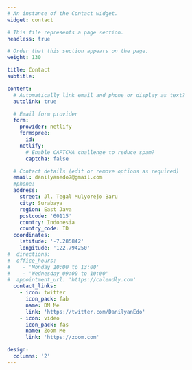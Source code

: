 ```yaml
---
# An instance of the Contact widget.
widget: contact

# This file represents a page section.
headless: true

# Order that this section appears on the page.
weight: 130

title: Contact
subtitle:

content:
  # Automatically link email and phone or display as text?
  autolink: true

  # Email form provider
  form:
    provider: netlify
    formspree:
      id:
    netlify:
      # Enable CAPTCHA challenge to reduce spam?
      captcha: false

  # Contact details (edit or remove options as required)
  email: danilyanedo7@gmail.com
  #phone: 
  address:
    street: Jl. Tegal Mulyorejo Baru
    city: Surabaya
    region: East Java
    postcode: '60115'
    country: Indonesia
    country_code: ID
  coordinates:
    latitude: '-7.285842'
    longitude: '122.794250'
#  directions: 
#  office_hours:
#    - 'Monday 10:00 to 13:00'
#    - 'Wednesday 09:00 to 10:00'
#  appointment_url: 'https://calendly.com'
  contact_links:
    - icon: twitter
      icon_pack: fab
      name: DM Me
      link: 'https://twitter.com/DanilyanEdo'
    - icon: video
      icon_pack: fas
      name: Zoom Me
      link: 'https://zoom.com'

design:
  columns: '2'
---
```

